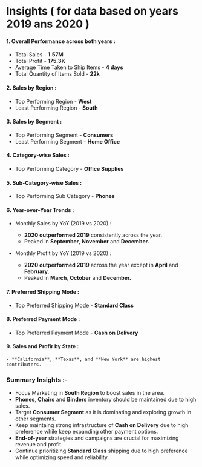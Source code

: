 # Insights ( for data based on years 2019 ans 2020 )

#### 1. Overall Performance across both years :
   - Total Sales - **1.57M**
   - Total Profit - **175.3K**
   - Average Time Taken to Ship Items - **4 days**
   - Total Quantity of Items Sold - **22k**

#### 2. Sales by Region :
   - Top Performing Region - **West**
   - Least Performing Region - **South**

#### 3. Sales by Segment :
   - Top Performing Segment - **Consumers**
   - Least Performing Segment - **Home Office**

#### 4. Category-wise Sales :
   - Top Performing Category - **Office Supplies**

#### 5. Sub-Category-wise Sales :
   - Top Performing Sub Category - **Phones**

#### 6. Year-over-Year Trends :
   - Monthly Sales by YoY (2019 vs 2020) :
     
     - **2020 outperformed 2019** consistently across the year.
     - Peaked in **September**, **November** and **December.**
       
   - Monthly Profit by YoY (2019 vs 2020) :
     
     - **2020 outperformed 2019** across the year except in **April** and **February**.
     - Peaked in **March**, **October** and **December.**

#### 7. Preferred Shipping Mode :
   - Top Preferred Shipping Mode - **Standard Class**

#### 8. Preferred Payment Mode :
   - Top Preferred Payment Mode - **Cash on Delivery**

#### 9. Sales and Profir by State :
    - **California**, **Texas**, and **New York** are highest contributers.

### Summary Insights :-
- Focus Marketing in **South Region** to boost sales in the area.
- **Phones**, **Chairs** and **Binders** inventory should be maintained due to high sales.
- Target **Consumer Segment** as it is dominating and exploring growth in other segments.
- Keep maintaing strong infrastructure of **Cash on Delivery** due to high preference while keep expanding other payment options.
- **End-of-year** strategies and campaigns are crucial for maximizing revenue and profit.
- Continue prioritizing **Standard Class** shipping due to high preference while optimizing speed and reliability.





